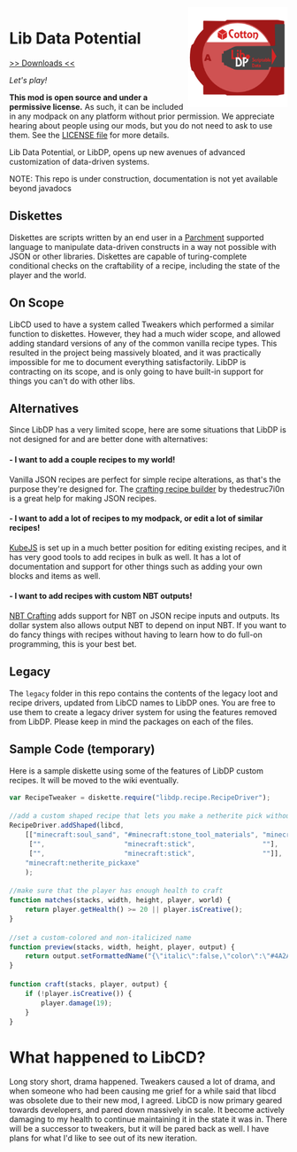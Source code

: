 <img src="icon.png" align="right" width="180px"/>

# Lib Data Potential


[>> Downloads <<](https://github.com/CottonMC/LibDP/releases)

*Let's play!*

**This mod is open source and under a permissive license.** As such, it can be included in any modpack on any platform 
without prior permission. We appreciate hearing about people using our mods, but you do not need to ask to use them. 
See the [LICENSE file](LICENSE) for more details.

Lib Data Potential, or LibDP, opens up new avenues of advanced customization of data-driven systems.

NOTE: This repo is under construction, documentation is not yet available beyond javadocs

## Diskettes
Diskettes are scripts written by an end user in a [Parchment](https://github.com/CottonMC/Parchment) supported language
to manipulate data-driven constructs in a way not possible with JSON or other libraries. Diskettes are capable of 
turing-complete conditional checks on the craftability of a recipe, including the state of the player and the world.

## On Scope
LibCD used to have a system called Tweakers which performed a similar function to diskettes. However, they had a much
wider scope, and allowed adding standard versions of any of the common vanilla recipe types. This resulted in the
project being massively bloated, and it was practically impossible for me to document everything satisfactorily. LibDP
is contracting on its scope, and is only going to have built-in support for things you can't do with other libs.

## Alternatives
Since LibDP has a very limited scope, here are some situations that LibDP is not designed for and are better done with
alternatives:
#### - I want to add a couple recipes to my world!
Vanilla JSON recipes are perfect for simple recipe alterations, as that's the purpose they're designed for. The
[crafting recipe builder](https://crafting.thedestruc7i0n.ca) by thedestruc7i0n is a great help for making JSON recipes.
#### - I want to add a lot of recipes to my modpack, or edit a lot of similar recipes!
[KubeJS](https://www.curseforge.com/minecraft/mc-mods/kubejs-fabric) is set up in a much better position for editing
existing recipes, and it has very good tools to add recipes in bulk as well. It has a lot of documentation and support
for other things such as adding your own blocks and items as well.
#### - I want to add recipes with custom NBT outputs!
[NBT Crafting](https://www.curseforge.com/minecraft/mc-mods/nbt-crafting) adds support for NBT on JSON recipe inputs and
outputs. Its dollar system also allows output NBT to depend on input NBT. If you want to do fancy things with recipes
without having to learn how to do full-on programming, this is your best bet.

## Legacy
The `legacy` folder in this repo contains the contents of the legacy loot and recipe drivers, updated from LibCD names
to LibDP ones. You are free to use them to create a legacy driver system for using the features removed from LibDP.
Please keep in mind the packages on each of the files.

## Sample Code (temporary)
Here is a sample diskette using some of the features of LibDP custom recipes. It will be moved to the wiki eventually.

```js
var RecipeTweaker = diskette.require("libdp.recipe.RecipeDriver");

//add a custom shaped recipe that lets you make a netherite pick without netherite - but for a price
RecipeDriver.addShaped(libcd,
    [["minecraft:soul_sand", "#minecraft:stone_tool_materials", "minecraft:soul_sand"],
     ["",                    "minecraft:stick",                 ""],
     ["",                    "minecraft:stick",                 ""]],
    "minecraft:netherite_pickaxe"
    );

//make sure that the player has enough health to craft
function matches(stacks, width, height, player, world) {
    return player.getHealth() >= 20 || player.isCreative();
}

//set a custom-colored and non-italicized name
function preview(stacks, width, height, player, output) {
    return output.setFormattedName("{\"italic\":false,\"color\":\"#4A2A23\",\"text\":\"Souled Netherite Pickaxe\"}");
}

function craft(stacks, player, output) {
    if (!player.isCreative()) {
        player.damage(19);
    }
}
```

# What happened to LibCD?

Long story short, drama happened. Tweakers caused a lot of drama, and when someone who had been causing me grief for a 
while said that libcd was obsolete due to their new mod, I agreed. LibCD is now primary geared towards developers, and 
pared down massively in scale. It become actively damaging to my health to continue maintaining it in the state it was 
in. There will be a successor to tweakers, but it will be pared back as well. I have plans for what I'd like to see out
of its new iteration.
